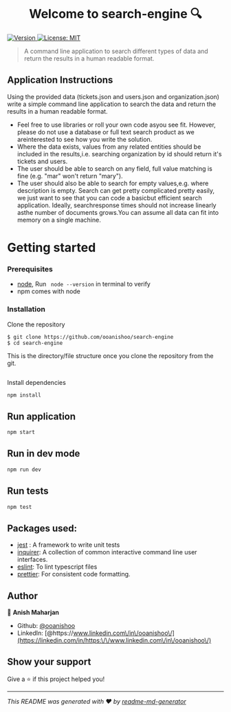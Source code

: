 <h1 align="center">Welcome to search-engine 🔍</h1>
<p>
  <a href="https://www.npmjs.com/package/search-engine" target="_blank">
    <img alt="Version" src="https://img.shields.io/npm/v/search-engine.svg">
  </a>
  <a href="#" target="_blank">
    <img alt="License: MIT" src="https://img.shields.io/badge/License-MIT-yellow.svg" />
  </a>
</p>

> A command line application to search different types of data and return the results in a human readable format.

## Application Instructions

Using the provided data (tickets.json and users.json and organization.json) write a simple command line application to search the data and return the results in a human readable format.

- Feel free to use libraries or roll your own code asyou see fit. However, please do not use a database or full text search product as we areinterested to see how you write the solution.
- Where the data exists, values from any related entities should be included in the results,i.e. searching organization by id should return it's tickets and users.
- The user should be able to search on any field, full value matching is fine (e.g. "mar" won't return "mary").
- The user should also be able to search for empty values,e.g. where description is empty. Search can get pretty complicated pretty easily, we just want to see that you can code a basicbut efficient search application. Ideally, searchresponse times should not increase linearly asthe number of documents grows.You can assume all data can fit into memory on a single machine.

# Getting started
### Prerequisites

- [node](https://nodejs.org/en/), Run ` node --version` in terminal to verify
- npm comes with node

### Installation

Clone the repository
```shell
$ git clone https://github.com/ooanishoo/search-engine
$ cd search-engine
```

This is the directory/file structure once you clone the repository from the git.

```sh

```
Install dependencies
```sh
npm install
```

## Run application

```sh
npm start
```

## Run in dev mode

```sh
npm run dev
```

## Run tests

```sh
npm test
```


## Packages used:
- [jest](https://facebook.github.io/jest/docs/getting-started.html) : A framework to write unit tests
- [inquirer](https://www.npmjs.com/package/inquirer): A collection of common interactive command line user interfaces.
- [eslint](https://www.npmjs.com/package/eslint): To lint typescript files
- [prettier](https://www.npmjs.com/package/prettier): For consistent code formatting.


## Author

👤 **Anish Maharjan**

* Github: [@ooanishoo](https://github.com/ooanishoo)
* LinkedIn: [@https:\/\/www.linkedin.com\/in\/ooanishoo\/](https://linkedin.com/in/https:\/\/www.linkedin.com\/in\/ooanishoo\/)

## Show your support

Give a ⭐️ if this project helped you!

***
_This README was generated with ❤️ by [readme-md-generator](https://github.com/kefranabg/readme-md-generator)_
